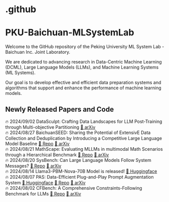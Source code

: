 # .github
#  PKU-Baichuan-MLSystemLab 
Welcome to the GitHub repository of the Peking University ML System Lab - Baichuan Inc. Joint Laboratory.

We are dedicated to advancing research in Data-Centric Machine Learning (DCML), Large Language Models (LLMs), and Machine Learning Systems (ML Systems). 

Our goal is to develop effective and efficient data preparation systems and algorithms that support and enhance the performance of machine learning models.

## Newly Released Papers and Code
🔥 2024/09/02  DataSculpt: Crafting Data Landscapes for LLM Post-Training through Multi-objective Partitioning [🌲 arXiv](https://arxiv.org/abs/2409.00997v1)   
🔥 2024/08/27  BaichuanSEED: Sharing the Potential of ExtensivE Data Collection and Deduplication by Introducing a Competitive Large Language Model Baseline [🌴 Repo](https://baichuanseed.github.io/) [🌲 arXiv](https://arxiv.org/abs/2408.15079)   
🔥 2024/08/21  MathScape: Evaluating MLLMs in multimodal Math Scenarios through a Hierarchical Benchmark [🌴 Repo](https://github.com/PKU-Baichuan-MLSystemLab/MathScape) [🌲 arXiv](https://arxiv.org/abs/2408.07543)     
🔥 2024/08/20  SysBench: Can Large Language Models Follow System Messages?  [🌴 Repo](https://github.com/PKU-Baichuan-MLSystemLab/SysBench) [🌲 arXiv](https://arxiv.org/abs/2408.10943)   
🔥 2024/08/14  Llama3-PBM-Nova-70B Model is released! [🤗 Huggingface](https://huggingface.co/PKU-Baichuan-MLSystemLab/Llama3-PBM-Nova-70B)  
🔥 2024/08/07  PAS: Data-Efficient Plug-and-Play Prompt Augmentation System  [🤗 Huggingface](https://huggingface.co/PKU-Baichuan-MLSystemLab/PAS-7B) [🌴 Repo](https://github.com/PKU-Baichuan-MLSystemLab/PAS) [🌲 arXiv](https://arxiv.org/abs/2407.06027)  
🔥 2024/08/02  CFBench: A Comprehensive Constraints-Following Benchmark for LLMs [🌴 Repo](https://github.com/PKU-Baichuan-MLSystemLab/CFBench) [🌲 arXiv](https://arxiv.org/abs/2408.01122)  

<!--

**Here are some ideas to get you started:**

🙋‍♀️ A short introduction - what is your organization all about?
🌈 Contribution guidelines - how can the community get involved?
👩‍💻 Useful resources - where can the community find your docs? Is there anything else the community should know?
🍿 Fun facts - what does your team eat for breakfast?
🧙 Remember, you can do mighty things with the power of [Markdown](https://docs.github.com/github/writing-on-github/getting-started-with-writing-and-formatting-on-github/basic-writing-and-formatting-syntax)
-->
